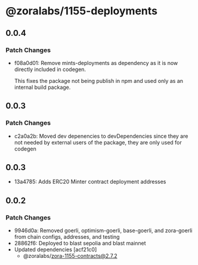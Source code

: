 # @zoralabs/1155-deployments

## 0.0.4

### Patch Changes

- f08a0d01: Remove mints-deployments as dependency as it is now directly included in codegen.

  This fixes the package not being publish in npm and used only as an internal build package.

## 0.0.3

### Patch Changes

- c2a0a2b: Moved dev depenencies to devDependencies since they are not needed by external users of the package, they are only used for codegen

## 0.0.3

- 13a4785: Adds ERC20 Minter contract deployment addresses

## 0.0.2

### Patch Changes

- 9946d0a: Removed goerli, optimism-goerli, base-goerli, and zora-goerli from chain configs, addresses, and testing
- 28862f6: Deployed to blast sepolia and blast mainnet
- Updated dependencies [acf21c0]
  - @zoralabs/zora-1155-contracts@2.7.2
